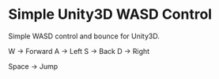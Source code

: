 # Simple Unity3D WASD Control

Simple WASD control and bounce for Unity3D.

W -> Forward
A -> Left
S -> Back
D -> Right

Space -> Jump
